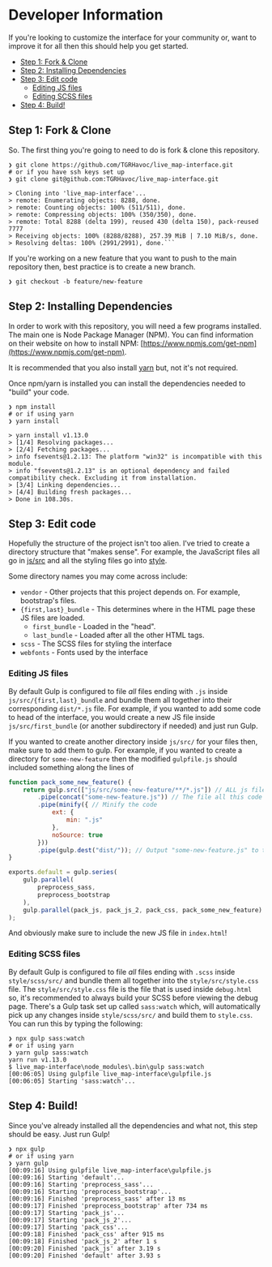 # Developer Information <!-- omit in toc -->

If you're looking to customize the interface for your community or, want to improve it for all then this should help you get started.

- [Step 1: Fork & Clone](#step-1-fork--clone)
- [Step 2: Installing Dependencies](#step-2-installing-dependencies)
- [Step 3: Edit code](#step-3-edit-code)
  - [Editing JS files](#editing-js-files)
  - [Editing SCSS files](#editing-scss-files)
- [Step 4: Build!](#step-4-build)

## Step 1: Fork & Clone

So. The first thing you're going to need to do is fork & clone this repository.
```shell
❯ git clone https://github.com/TGRHavoc/live_map-interface.git
# or if you have ssh keys set up
❯ git clone git@github.com:TGRHavoc/live_map-interface.git

> Cloning into 'live_map-interface'...
> remote: Enumerating objects: 8288, done.
> remote: Counting objects: 100% (511/511), done.
> remote: Compressing objects: 100% (350/350), done.
> remote: Total 8288 (delta 199), reused 430 (delta 150), pack-reused 7777
> Receiving objects: 100% (8288/8288), 257.39 MiB | 7.10 MiB/s, done.
> Resolving deltas: 100% (2991/2991), done.```
```

If you're working on a new feature that you want to push to the main repository then, best practice is to create a new branch.
```shell
❯ git checkout -b feature/new-feature
```

## Step 2: Installing Dependencies

In order to work with this repository, you will need a few programs installed.
The main one is Node Package Manager (NPM).
You can find information on their website on how to install NPM: [https://www.npmjs.com/get-npm](https://www.npmjs.com/get-npm).

It is recommended that you also install [yarn](https://classic.yarnpkg.com/en/docs/install/) but, not it's not required.

Once npm/yarn is installed you can install the dependencies needed to "build" your code.

```
❯ npm install 
# or if using yarn
❯ yarn install

> yarn install v1.13.0
> [1/4] Resolving packages...
> [2/4] Fetching packages...
> info fsevents@1.2.13: The platform "win32" is incompatible with this module.
> info "fsevents@1.2.13" is an optional dependency and failed compatibility check. Excluding it from installation.
> [3/4] Linking dependencies...
> [4/4] Building fresh packages...
> Done in 108.30s.
```

## Step 3: Edit code

Hopefully the structure of the project isn't too alien.
I've tried to create a directory structure that "makes sense".
For example, the JavaScript files all go in [js/src](https://github.com/TGRHavoc/live_map-interface/tree/master/js) and all the styling files go into [style](https://github.com/TGRHavoc/live_map-interface/tree/master/style).

Some directory names you may come across include:
- `vendor` - Other projects that this project depends on. For example, bootstrap's files.
- `{first,last}_bundle` - This determines where in the HTML page these JS files are loaded.
  - `first_bundle` - Loaded in the "head".
  - `last_bundle` - Loaded after all the other HTML tags.
- `scss` - The SCSS files for styling the interface
- `webfonts` - Fonts used by the interface

### Editing JS files

By default Gulp is configured to file _all_ files ending with `.js` inside `js/src/{first,last}_bundle` and bundle them all together into their corresponding `dist/*.js` file.
For example, if you wanted to add some code to head of the interface, you would create a new JS file inside `js/src/first_bundle` (or another subdirectory if needed) and just run Gulp.

If you wanted to create another directory inside `js/src/` for your files then, make sure to add them to gulp.
For example, if you wanted to create a directory for `some-new-feature` then the modified `gulpfile.js` should included something along the lines of
```js
function pack_some_new_feature() {
    return gulp.src(["js/src/some-new-feature/**/*.js"]) // ALL js files, even ones in subdirectories
        .pipe(concat("some-new-feature.js")) // The file all this code will be placed into
        .pipe(minify({ // Minify the code 
            ext: {
                min: ".js"
            },
            noSource: true
        }))
        .pipe(gulp.dest("dist/")); // Output "some-new-feature.js" to the "dist/" folder
}

exports.default = gulp.series(
    gulp.parallel(
        preprocess_sass,
        preprocess_bootstrap
    ),
    gulp.parallel(pack_js, pack_js_2, pack_css, pack_some_new_feature) // Make sure we run the function we just created
);
```

And obviously make sure to include the new JS file in `index.html`!


### Editing SCSS files

By default Gulp is configured to file _all_ files ending with `.scss` inside `style/scss/src/` and bundle them all together into the `style/src/style.css` file.
The `style/src/style.css` file is the file that is used inside `debug.html` so, it's recommended to always build your SCSS before viewing the debug page.
There's a Gulp task set up called `sass:watch` which, will automatically pick up any changes inside `style/scss/src/` and build them to `style.css`.
You can run this by typing the following:
```shell
❯ npx gulp sass:watch
# or if using yarn
❯ yarn gulp sass:watch
yarn run v1.13.0
$ live_map-interface\node_modules\.bin\gulp sass:watch
[00:06:05] Using gulpfile live_map-interface\gulpfile.js
[00:06:05] Starting 'sass:watch'...
```

## Step 4: Build!

Since you've already installed all the dependencies and what not, this step should be easy.
Just run Gulp!

```
❯ npx gulp
# or if using yarn
❯ yarn gulp
[00:09:16] Using gulpfile live_map-interface\gulpfile.js
[00:09:16] Starting 'default'...
[00:09:16] Starting 'preprocess_sass'...
[00:09:16] Starting 'preprocess_bootstrap'...
[00:09:16] Finished 'preprocess_sass' after 13 ms
[00:09:17] Finished 'preprocess_bootstrap' after 734 ms
[00:09:17] Starting 'pack_js'...
[00:09:17] Starting 'pack_js_2'...
[00:09:17] Starting 'pack_css'...
[00:09:18] Finished 'pack_css' after 915 ms
[00:09:18] Finished 'pack_js_2' after 1 s
[00:09:20] Finished 'pack_js' after 3.19 s
[00:09:20] Finished 'default' after 3.93 s
```
